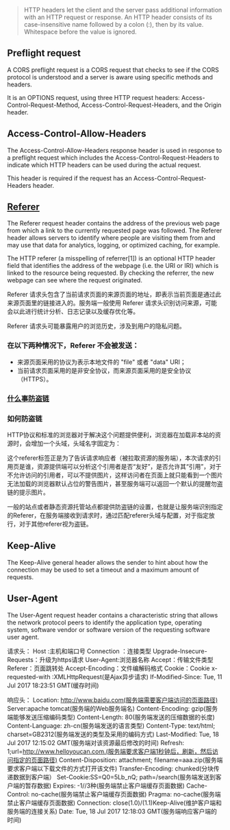 > HTTP headers let the client and the server pass additional information with an HTTP request or response. An HTTP header consists of its case-insensitive name followed by a colon (:), then by its value. Whitespace before the value is ignored.

## Preflight request
A CORS preflight request is a CORS request that checks to see if the CORS protocol is understood and a server is aware using specific methods and headers.

It is an OPTIONS request, using three HTTP request headers: Access-Control-Request-Method, Access-Control-Request-Headers, and the Origin header.

## Access-Control-Allow-Headers
The Access-Control-Allow-Headers response header is used in response to a preflight request which includes the Access-Control-Request-Headers to indicate which HTTP headers can be used during the actual request.

This header is required if the request has an Access-Control-Request-Headers header.

## [Referer](https://developer.mozilla.org/zh-CN/docs/Web/HTTP/Headers/Referer)
The Referer request header contains the address of the previous web page from which a link to the currently requested page was followed. The Referer header allows servers to identify where people are visiting them from and may use that data for analytics, logging, or optimized caching, for example.

The HTTP referer (a misspelling of referrer[1]) is an optional HTTP header field that identifies the address of the webpage (i.e. the URI or IRI) which is linked to the resource being requested. By checking the referrer, the new webpage can see where the request originated.

Referer 请求头包含了当前请求页面的来源页面的地址，即表示当前页面是通过此来源页面里的链接进入的。服务端一般使用 Referer 请求头识别访问来源，可能会以此进行统计分析、日志记录以及缓存优化等。

Referer 请求头可能暴露用户的浏览历史，涉及到用户的隐私问题。

### 在以下两种情况下，Referer 不会被发送：
- 来源页面采用的协议为表示本地文件的 "file" 或者 "data" URI；
- 当前请求页面采用的是非安全协议，而来源页面采用的是安全协议（HTTPS）。

### [什么事防盗链](https://www.jianshu.com/p/0a1338db6cab)

### 如何防盗链
HTTP协议和标准的浏览器对于解决这个问题提供便利，浏览器在加载非本站的资源时，会增加一个头域，头域名字固定为：

这个referer标签正是为了告诉请求响应者（被拉取资源的服务端），本次请求的引用页是谁，资源提供端可以分析这个引用者是否“友好”，是否允许其“引用”，对于不允许访问的引用者，可以不提供图片，这样访问者在页面上就只能看到一个图片无法加载的浏览器默认占位的警告图片，甚至服务端可以返回一个默认的提醒勿盗链的提示图片。

一般的站点或者静态资源托管站点都提供防盗链的设置，也就是让服务端识别指定的Referer，在服务端接收到请求时，通过匹配referer头域与配置，对于指定放行，对于其他referer视为盗链。

## Keep-Alive
The Keep-Alive general header allows the sender to hint about how the connection may be used to set a timeout and a maximum amount of requests.

## User-Agent
The User-Agent request header contains a characteristic string that allows the network protocol peers to identify the application type, operating system, software vendor or software version of the requesting software user agent.

请求头：
Host :主机和端口号
Connection ：连接类型
Upgrade-lnsecure-Requests：升级为https请求
User-Agent:浏览器名称
Accept：传输文件类型
Referer：页面跳转处
Accept-Encoding：文件编解码格式
Cookie：Cookie
x-requested-with :XMLHttpRequest(是Ajax异步请求)
If-Modified-Since: Tue, 11 Jul 2017 18:23:51 GMT(缓存时间)


响应头：
Location: http://www.baidu.com(服务端需要客户端访问的页面路径)
Server:apache tomcat(服务端的Web服务端名)
Content-Encoding: gzip(服务端能够发送压缩编码类型)
Content-Length: 80(服务端发送的压缩数据的长度)
Content-Language: zh-cn(服务端发送的语言类型)
Content-Type: text/html; charset=GB2312(服务端发送的类型及采用的编码方式)
Last-Modified: Tue, 18 Jul 2017 12:15:02 GMT(服务端对该资源最后修改的时间)
Refresh: 1;url=http://www.helloyoucan.com.(服务端要求客户端1秒钟后，刷新，然后访问指定的页面路径)
Content-Disposition: attachment; filename=aaa.zip(服务端要求客户端以下载文件的方式打开该文件)
Transfer-Encoding: chunked(分块传递数据到客户端）
Set-Cookie:SS=Q0=5Lb_nQ; path=/search(服务端发送到客户端的暂存数据)
Expires: -1//3种(服务端禁止客户端缓存页面数据)
Cache-Control: no-cache(服务端禁止客户端缓存页面数据)
Pragma: no-cache(服务端禁止客户端缓存页面数据)
Connection: close(1.0)/(1.1)Keep-Alive(维护客户端和服务端的连接关系)
Date: Tue, 18 Jul 2017 12:18:03 GMT(服务端响应客户端的时间)

